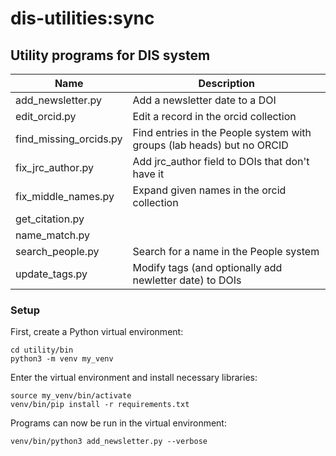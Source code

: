 # dis-utilities:sync

## Utility programs for DIS system

| Name                   | Description                                                            |
| ---------------------- | ---------------------------------------------------------------------- |
| add_newsletter.py      | Add a newsletter date to a DOI                                         |
| edit_orcid.py          | Edit a record in the orcid collection                                  |
| find_missing_orcids.py | Find entries in the People system with groups (lab heads) but no ORCID |
| fix_jrc_author.py      | Add jrc_author field to DOIs that don't have it                        |
| fix_middle_names.py    | Expand given names in the orcid collection                             |
| get_citation.py        |                                                                        |
| name_match.py          |                                                                        |
| search_people.py       | Search for a name in the People system                                 |
| update_tags.py         | Modify tags (and optionally add newletter date) to DOIs                |

### Setup

First, create a Python virtual environment:

    cd utility/bin
    python3 -m venv my_venv

Enter the virtual environment and install necessary libraries:

    source my_venv/bin/activate
    venv/bin/pip install -r requirements.txt

Programs can now be run in the virtual environment:

    venv/bin/python3 add_newsletter.py --verbose
